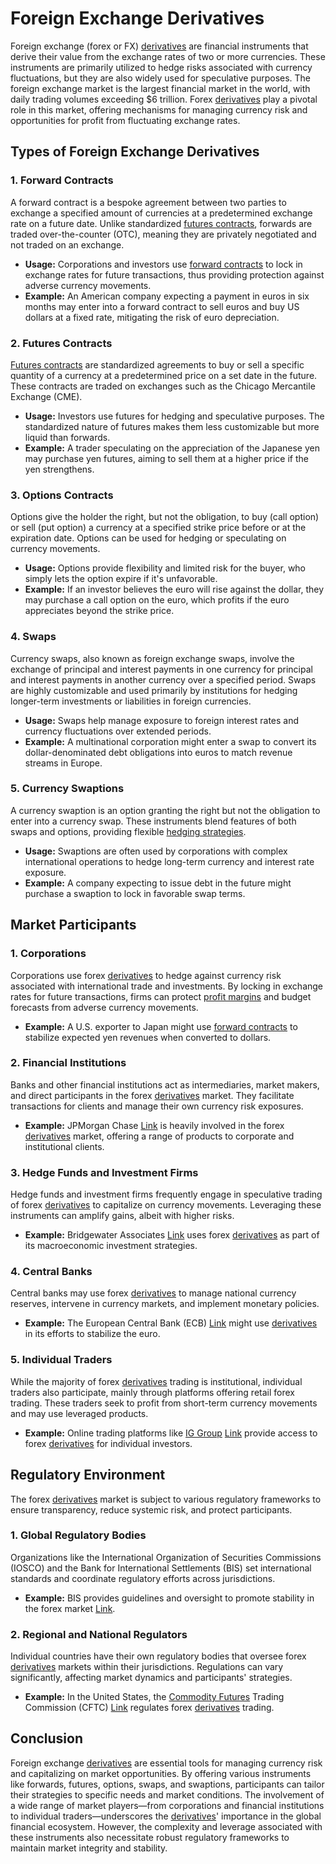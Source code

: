 # Foreign Exchange Derivatives

Foreign exchange (forex or FX) [derivatives](../d/derivatives.md) are financial instruments that derive their value from the exchange rates of two or more currencies. These instruments are primarily utilized to hedge risks associated with currency fluctuations, but they are also widely used for speculative purposes. The foreign exchange market is the largest financial market in the world, with daily trading volumes exceeding $6 trillion. Forex [derivatives](../d/derivatives.md) play a pivotal role in this market, offering mechanisms for managing currency risk and opportunities for profit from fluctuating exchange rates.

## Types of Foreign Exchange Derivatives

### 1. **Forward Contracts**

A forward contract is a bespoke agreement between two parties to exchange a specified amount of currencies at a predetermined exchange rate on a future date. Unlike standardized [futures contracts](../f/futures_contracts.md), forwards are traded over-the-counter (OTC), meaning they are privately negotiated and not traded on an exchange.

- **Usage:** Corporations and investors use [forward contracts](../f/forward_contracts.md) to lock in exchange rates for future transactions, thus providing protection against adverse currency movements.
- **Example:** An American company expecting a payment in euros in six months may enter into a forward contract to sell euros and buy US dollars at a fixed rate, mitigating the risk of euro depreciation.

### 2. **Futures Contracts**

[Futures contracts](../f/futures_contracts.md) are standardized agreements to buy or sell a specific quantity of a currency at a predetermined price on a set date in the future. These contracts are traded on exchanges such as the Chicago Mercantile Exchange (CME).

- **Usage:** Investors use futures for hedging and speculative purposes. The standardized nature of futures makes them less customizable but more liquid than forwards.
- **Example:** A trader speculating on the appreciation of the Japanese yen may purchase yen futures, aiming to sell them at a higher price if the yen strengthens.

### 3. **Options Contracts**

Options give the holder the right, but not the obligation, to buy (call option) or sell (put option) a currency at a specified strike price before or at the expiration date. Options can be used for hedging or speculating on currency movements.

- **Usage:** Options provide flexibility and limited risk for the buyer, who simply lets the option expire if it's unfavorable.
- **Example:** If an investor believes the euro will rise against the dollar, they may purchase a call option on the euro, which profits if the euro appreciates beyond the strike price.

### 4. **Swaps**

Currency swaps, also known as foreign exchange swaps, involve the exchange of principal and interest payments in one currency for principal and interest payments in another currency over a specified period. Swaps are highly customizable and used primarily by institutions for hedging longer-term investments or liabilities in foreign currencies.

- **Usage:** Swaps help manage exposure to foreign interest rates and currency fluctuations over extended periods.
- **Example:** A multinational corporation might enter a swap to convert its dollar-denominated debt obligations into euros to match revenue streams in Europe.

### 5. **Currency Swaptions**

A currency swaption is an option granting the right but not the obligation to enter into a currency swap. These instruments blend features of both swaps and options, providing flexible [hedging strategies](../h/hedging_strategies.md).

- **Usage:** Swaptions are often used by corporations with complex international operations to hedge long-term currency and interest rate exposure.
- **Example:** A company expecting to issue debt in the future might purchase a swaption to lock in favorable swap terms.

## Market Participants

### 1. **Corporations**

Corporations use forex [derivatives](../d/derivatives.md) to hedge against currency risk associated with international trade and investments. By locking in exchange rates for future transactions, firms can protect [profit margins](../p/profit_margins_in_trading.md) and budget forecasts from adverse currency movements.

- **Example:** A U.S. exporter to Japan might use [forward contracts](../f/forward_contracts.md) to stabilize expected yen revenues when converted to dollars.

### 2. **Financial Institutions**

Banks and other financial institutions act as intermediaries, market makers, and direct participants in the forex [derivatives](../d/derivatives.md) market. They facilitate transactions for clients and manage their own currency risk exposures.

- **Example:** JPMorgan Chase [Link](https://www.jpmorganchase.com/) is heavily involved in the forex [derivatives](../d/derivatives.md) market, offering a range of products to corporate and institutional clients.

### 3. **Hedge Funds and Investment Firms**

Hedge funds and investment firms frequently engage in speculative trading of forex [derivatives](../d/derivatives.md) to capitalize on currency movements. Leveraging these instruments can amplify gains, albeit with higher risks.

- **Example:** Bridgewater Associates [Link](https://www.bridgewater.com/) uses forex [derivatives](../d/derivatives.md) as part of its macroeconomic investment strategies.

### 4. **Central Banks**

Central banks may use forex [derivatives](../d/derivatives.md) to manage national currency reserves, intervene in currency markets, and implement monetary policies.

- **Example:** The European Central Bank (ECB) [Link](https://www.ecb.europa.eu/) might use [derivatives](../d/derivatives.md) in its efforts to stabilize the euro.

### 5. **Individual Traders**

While the majority of forex [derivatives](../d/derivatives.md) trading is institutional, individual traders also participate, mainly through platforms offering retail forex trading. These traders seek to profit from short-term currency movements and may use leveraged products.

- **Example:** Online trading platforms like [IG Group](../i/ig_group.md) [Link](https://www.ig.com/) provide access to forex [derivatives](../d/derivatives.md) for individual investors.

## Regulatory Environment

The forex [derivatives](../d/derivatives.md) market is subject to various regulatory frameworks to ensure transparency, reduce systemic risk, and protect participants.

### 1. **Global Regulatory Bodies**

Organizations like the International Organization of Securities Commissions (IOSCO) and the Bank for International Settlements (BIS) set international standards and coordinate regulatory efforts across jurisdictions.

- **Example:** BIS provides guidelines and oversight to promote stability in the forex market [Link](https://www.bis.org/).

### 2. **Regional and National Regulators**

Individual countries have their own regulatory bodies that oversee forex [derivatives](../d/derivatives.md) markets within their jurisdictions. Regulations can vary significantly, affecting market dynamics and participants' strategies.

- **Example:** In the United States, the [Commodity Futures](../c/commodity_futures.md) Trading Commission (CFTC) [Link](https://www.cftc.gov/) regulates forex [derivatives](../d/derivatives.md) trading.

## Conclusion

Foreign exchange [derivatives](../d/derivatives.md) are essential tools for managing currency risk and capitalizing on market opportunities. By offering various instruments like forwards, futures, options, swaps, and swaptions, participants can tailor their strategies to specific needs and market conditions. The involvement of a wide range of market players—from corporations and financial institutions to individual traders—underscores the [derivatives](../d/derivatives.md)' importance in the global financial ecosystem. However, the complexity and leverage associated with these instruments also necessitate robust regulatory frameworks to maintain market integrity and stability.
